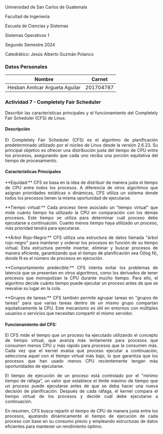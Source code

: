 <p> Universidad de San Carlos de Guatemala </p>
<p> Facultad de Ingeniería </p> 
<p> Escuela de Ciencias y Sistemas </p>
<p> Sistemas Operativos 1 </p>
<p> Segundo Semestre 2024 </p>
<p> Catedrático: Jesús Alberto Guzmán Polanco </p>

### Datos Personales
Nombre                              | Carnet
----------------------------------- | -------------
Hesban Amilcar Argueta Aguilar      | 201704787

### Actividad 7 - Completely Fair Scheduler

<p style="text-align: justify;">
Describir las características principales y el funcionamiento del Completely Fair Scheduler (CFS) de Linux. 
</p>

#### **Descripción**

<p style="text-align: justify;">
El Completely Fair Scheduler (CFS) es el algoritmo de planificación predeterminado utilizado por el núcleo de Linux desde la versión 2.6.23. Su principal objetivo es ofrecer una distribución justa del tiempo de CPU entre los procesos, asegurando que cada uno reciba una porción equitativa del tiempo de procesamiento.
</p>

#### **Características Principales**

<p style="text-align: justify;">
**Equidad:** CFS se basa en la idea de distribuir de manera justa el tiempo de CPU entre todos los procesos. A diferencia de otros algoritmos que asignan prioridades estáticas o dinámicas, CFS utiliza un sistema donde todos los procesos tienen la misma oportunidad de ejecutarse.
</p>

<p style="text-align: justify;">
**Tiempo virtual:** Cada proceso tiene asociado un "tiempo virtual" que mide cuánto tiempo ha utilizado la CPU en comparación con los demás procesos. Este tiempo se utiliza para determinar cuál proceso debe ejecutarse a continuación. Cuanto menos tiempo haya utilizado un proceso, más prioridad tendrá para ejecutarse.
</p>

<p style="text-align: justify;">
**Árbol Rojo-Negro:** CFS utiliza una estructura de datos llamada "árbol rojo-negro" para mantener y ordenar los procesos en función de su tiempo virtual. Esta estructura permite insertar, eliminar y buscar procesos de manera eficiente, garantizando que el tiempo de planificación sea O(log N), donde N es el número de procesos en ejecución.
</p>

<p style="text-align: justify;">
**Comportamiento predecible:** CFS intenta evitar los problemas de latencia que se presentan en otros algoritmos, como los derivados de tener procesos que monopolizan la CPU durante mucho tiempo. Para ello, el algoritmo decide cuánto tiempo puede ejecutar un proceso antes de que se reevalúe su lugar en la cola.
</p>

<p style="text-align: justify;">
**Grupos de tareas:** CFS también permite agrupar tareas en "grupos de tareas" para que varias tareas dentro de un mismo grupo compartan equitativamente la CPU. Este mecanismo es útil en entornos con múltiples usuarios o servicios que necesitan compartir el mismo servidor.
</p>

#### Funcionamiento del CFS:

<p style="text-align: justify;">
El CFS mide el tiempo que un proceso ha ejecutado utilizando el concepto de tiempo virtual, que avanza más lentamente para procesos que consumen menos CPU y más rápido para procesos que la consumen más. Cada vez que el kernel evalúa qué proceso ejecutar a continuación, selecciona aquel con el tiempo virtual más bajo, lo que garantiza que los procesos que han usado menos CPU recientemente tengan más oportunidades de ejecutarse.
</p>

<p style="text-align: justify;">
El tiempo de ejecución de un proceso está controlado por el "mínimo tiempo de ráfaga", un valor que establece el límite máximo de tiempo que un proceso puede ejecutarse antes de que se deba hacer una nueva decisión de planificación. Después de cada ráfaga, el kernel compara el tiempo virtual de los procesos y decide cuál debe ejecutarse a continuación.
</p>

<p style="text-align: justify;">
En resumen, CFS busca repartir el tiempo de CPU de manera justa entre los procesos, ajustando dinámicamente el tiempo de ejecución de cada proceso con base en su consumo previo y empleando estructuras de datos eficientes para mantener un rendimiento óptimo.
</p>